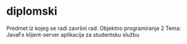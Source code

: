 # diplomski
Predmet iz kojeg se radi završni rad: Objektno programiranje 2
Tema: JavaFx klijent-server aplikacija za studentsku službu

